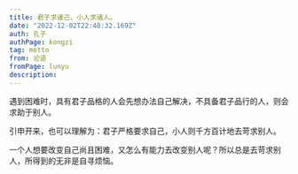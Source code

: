 ```yaml
---
title: 君子求诸己，小人求诸人。
date: "2022-12-02T22:40:32.169Z"
auth: 孔子
authPage: kongzi
tag: motto
from: 论语
fromPage: lunyu
description:
---
```


遇到困难时，具有君子品格的人会先想办法自己解决，不具备君子品行的人，则会求助于别人。

引申开来，也可以理解为：君子严格要求自己，小人则千方百计地去苛求别人。

一个人想要改变自己尚且困难，又怎么有能力去改变别人呢？所以总是去苛求别人，所得到的无非是自寻烦恼。
